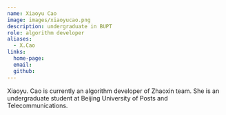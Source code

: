 ```yaml
---
name: Xiaoyu Cao
image: images/xiaoyucao.png
description: undergraduate in BUPT
role: algorithm developer
aliases:
  - X.Cao
links:
  home-page: 
  email: 
  github: 
---
```


Xiaoyu. Cao is currently an algorithm developer of Zhaoxin team.
She is an undergraduate student at Beijing University of Posts and Telecommunications.
